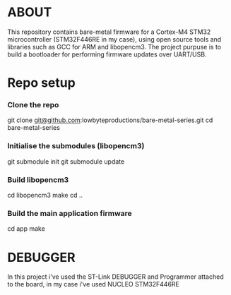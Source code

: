 
# ABOUT
 This repository contains bare-metal firmware for a Cortex-M4 STM32 microcontroller (STM32F446RE in my case), using open source tools and libraries such as GCC for ARM and libopencm3. The project purpuse is to build a bootloader for performing firmware updates over UART/USB.

# Repo setup 
### Clone the repo
git clone git@github.com:lowbyteproductions/bare-metal-series.git
cd bare-metal-series

### Initialise the submodules (libopencm3)
git submodule init
git submodule update

### Build libopencm3
cd libopencm3
make
cd ..

### Build the main application firmware
cd app
make

# DEBUGGER
In this project i've used the ST-Link DEBUGGER and Programmer attached to the board, in my case i've used NUCLEO STM32F446RE 

